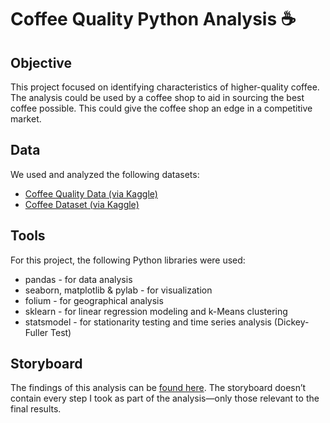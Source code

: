# Coffee Quality Python Analysis ☕️

## Objective

This project focused on identifying characteristics of higher-quality coffee. The analysis could be used by a coffee shop to aid in sourcing the best coffee possible. This could give the coffee shop an edge in a competitive market. 


## Data

We used and analyzed the following datasets:
- [Coffee Quality Data (via Kaggle)](https://www.kaggle.com/datasets/fatihb/coffee-quality-data-cqi)
- [Coffee Dataset (via Kaggle)](https://www.kaggle.com/datasets/michals22/coffee-dataset)

## Tools

For this project, the following Python libraries were used:
- pandas - for data analysis
- seaborn, matplotlib & pylab - for visualization
- folium - for geographical analysis
- sklearn - for linear regression modeling and k-Means clustering
- statsmodel - for stationarity testing and time series analysis (Dickey-Fuller Test)

## Storyboard

The findings of this analysis can be [found here](https://public.tableau.com/views/CoffeeQualityAnalysisProject/CoffeeQualityAnalysisPresentation?:language=en-US&publish=yes&:display_count=n&:origin=viz_share_link). The storyboard doesn’t contain every step I took as part of the analysis—only those relevant to the final results.
